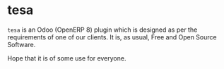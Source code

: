 # tesa

`tesa` is an Odoo (OpenERP 8) plugin which is designed as per the
requirements of one of our clients. It is, as usual, Free and Open
Source Software.

Hope that it is of some use for everyone.